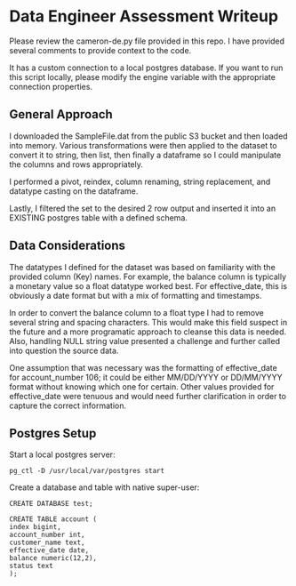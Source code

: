 
# Data Engineer Assessment Writeup

Please review the cameron-de.py file provided in this repo. I have provided several comments to provide context to the code.

It has a custom connection to a local postgres database. If you want to run this script locally, please modify the engine variable with the appropriate connection properties.

## General Approach

I downloaded the SampleFile.dat from the public S3 bucket and then loaded into memory. Various transformations were then applied to the dataset to convert it to string, then list, then finally a dataframe so I could manipulate the columns and rows appropriately.

I performed a pivot, reindex, column renaming, string replacement, and datatype casting on the dataframe.

Lastly, I filtered the set to the desired 2 row output and inserted it into an EXISTING postgres table with a defined schema.

## Data Considerations

The datatypes I defined for the dataset was based on familiarity with the provided column (Key) names. For example, the balance column is typically a monetary value so a float datatype worked best. For effective_date, this is obviously a date format but with a mix of formatting and timestamps.

In order to convert the balance column to a float type I had to remove several string and spacing characters. This would make this field suspect in the future and a more programatic approach to cleanse this data is needed. Also, handling NULL string value presented a challenge and further called into question the source data.

One assumption that was necessary was the formatting of effective_date for account_number 106; it could be either MM/DD/YYYY or DD/MM/YYYY format without knowing which one for certain. Other values provided for effective_date were tenuous and would need further clarification in order to capture the correct information.

## Postgres Setup
Start a local postgres server:
```
pg_ctl -D /usr/local/var/postgres start
```

Create a database and table with native super-user:
```
CREATE DATABASE test;

CREATE TABLE account (
index bigint,
account_number int,
customer_name text,
effective_date date,
balance numeric(12,2),
status text
);
```

